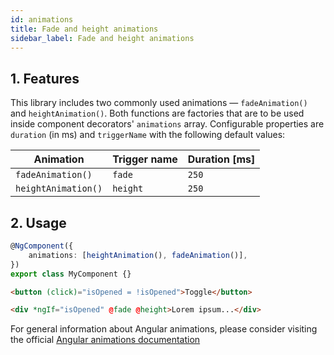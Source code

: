 ```yaml
---
id: animations
title: Fade and height animations
sidebar_label: Fade and height animations
---
```


## 1. Features

This library includes two commonly used animations — `fadeAnimation()` and `heightAnimation()`. Both functions are factories that are to be used inside component decorators' `animations` array. Configurable properties are `duration` (in ms) and `triggerName` with the following default values:

| Animation           | Trigger name | Duration [ms] |
| ------------------- | ------------ | ------------- |
| `fadeAnimation()`   | `fade`       | `250`         |
| `heightAnimation()` | `height`     | `250`         |

## 2. Usage

```ts
@NgComponent({
	animations: [heightAnimation(), fadeAnimation()],
})
export class MyComponent {}
```

```html
<button (click)="isOpened = !isOpened">Toggle</button>

<div *ngIf="isOpened" @fade @height>Lorem ipsum...</div>
```

For general information about Angular animations, please consider visiting the official [Angular
animations documentation](https://angular.io/guide/animations)
